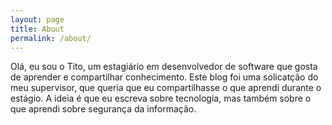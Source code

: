 ```yaml
---
layout: page
title: About
permalink: /about/
---
```


Olá, eu sou o Tito, um estagiário em desenvolvedor de software que gosta de aprender e compartilhar conhecimento. Este blog foi uma solicatção do meu supervisor, que queria que eu compartilhasse o que aprendi durante o estágio. A ideia é que eu escreva sobre tecnologia, mas também sobre o que aprendi sobre segurança da informação.